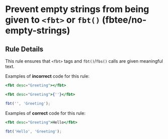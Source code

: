 # Prevent empty strings from being given to `<fbt>` or `fbt()` (fbtee/no-empty-strings)

## Rule Details

This rule ensures that `<fbt>` tags and `fbt()`/`fbs()` calls are given meaningful text.

Examples of **incorrect** code for this rule:

```jsx
<fbt desc="Greeting"></fbt>
```

```jsx
<fbt desc="Greeting">{''}</fbt>
```

```jsx
fbt('', 'Greeting');
```

Examples of **correct** code for this rule:

```jsx
<fbt desc="Greeting">Hello</fbt>
```

```jsx
fbt('Hello', 'Greeting');
```
